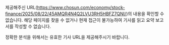제공해주신 URL(https://www.chosun.com/economy/stock-finance/2025/08/22/45AMQR4N4Q2LVU3RH5HBFZ7QNI/)의 내용을 확인할 수 없습니다. 해당 페이지를 찾을 수 없거나 현재 접근이 불가능하여 기사를 읽고 요약 보고서를 작성할 수 없습니다.

정확한 분석을 위해서는 유효한 기사 URL을 제공해주시기 바랍니다.